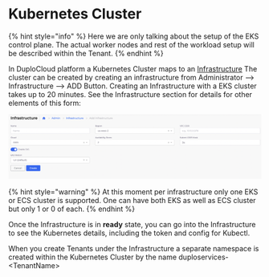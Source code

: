 # Kubernetes Cluster

{% hint style="info" %}
Here we are only talking about the setup of the EKS control plane. The actual worker nodes and rest of the workload setup will be described within the Tenant.
{% endhint %}

In DuploCloud platform a Kubernetes Cluster maps to an [Infrastructure](../aws-services/infrastructure.md) The cluster can be created by creating an infrastructure from Administrator --> Infrastructure --> ADD Button. Creating an Infrastructure with a EKS cluster takes up to 20 minutes. See the Infrastructure section for details for other elements of this form:

![](<../../.gitbook/assets/image (15).png>)

{% hint style="warning" %}
At this moment per infrastructure only one EKS or ECS cluster is supported. One can have both EKS as well as ECS cluster but only 1 or 0 of each.&#x20;
{% endhint %}

Once the Infrastructure is in **ready** state, you can go into the Infrastructure to see the Kubernetes details, including the token and config for Kubectl.&#x20;

When you create Tenants under the Infrastructure a separate namespace is created within the Kubernetes Cluster by the name duploservices-\<TenantName>
